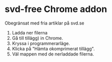 # svd-free Chrome addon
Obegränsat med fria artiklar på svd.se

1. Ladda ner filerna
2. Gå till tillägg) in Chrome.
3. Kryssa i programmerarläge.
4. Klicka på "Hämta okomprimerat tillägg".
5. Väl mappen med de nerladdade filerna.
